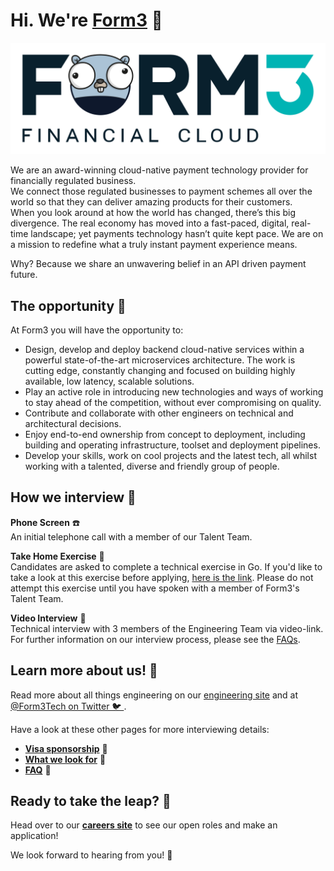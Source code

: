 # Hi. We're [Form3](https://www.form3.tech/) 👋

![Our Logo](./assets/form3-logo-gopher.png)

We are an award-winning cloud-native payment technology provider for financially regulated business.<br>
We connect those regulated businesses to payment schemes all over the world so that they can deliver amazing products for their customers. <br>
When you look around at how the world has changed, there’s this big divergence. The real economy has moved into a fast-paced, digital, real-time landscape; yet payments technology hasn’t quite kept pace. We are on a mission to redefine what a truly instant payment experience means. 

Why? Because we share an unwavering belief in an API driven payment future.

## The opportunity 🎉

At Form3 you will have the opportunity to: 
- Design, develop and deploy backend cloud-native services within a powerful state-of-the-art microservices architecture. The work is cutting edge, constantly changing and focused on building highly available, low latency, scalable solutions. 
- Play an active role in introducing new technologies and ways of working to stay ahead of the competition, without ever compromising on quality. 
- Contribute and collaborate with other engineers on technical and architectural decisions. 
- Enjoy end-to-end ownership from concept to deployment, including building and operating infrastructure, toolset and deployment pipelines. 
- Develop your skills, work on cool projects and the latest tech, all whilst working with a talented, diverse and friendly group of people.

## How we interview 🤝

**Phone Screen** ☎️ <br> 
An initial telephone call with a member of our Talent Team.

**Take Home Exercise** 🏡 <br>
Candidates are asked to complete a technical exercise in Go. If you'd like to take a look at this exercise before applying, [here is the link](https://github.com/form3tech-oss/interview-accountapi). Please do not attempt this exercise until you have spoken with a member of Form3's Talent Team.

**Video Interview** 🎥 <br>
Technical interview with 3 members of the Engineering Team via video-link. For further information on our interview process, please see the [FAQs](./pages/faq.md).

## Learn more about us! 🙌
Read more about all things engineering on our [engineering site](https://engineering.form3.tech/about/) and at [@Form3Tech on Twitter 🐦 ](https://twitter.com/Form3Tech).

Have a look at these other pages for more interviewing details:
- **[Visa sponsorship](./pages/visa-sponsorship.md)** 🛫
- **[What we look for](./pages/what-we-look-for.md)** 🔎
- **[FAQ](./pages/faq.md)** 🤨
  
## Ready to take the leap? 💯 
Head over to our **[careers site](https://www.form3.tech/careers)** to see our open roles and make an application! 

We look forward to hearing from you! 🥳

